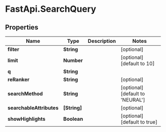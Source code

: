 # FastApi.SearchQuery

## Properties
Name | Type | Description | Notes
------------ | ------------- | ------------- | -------------
**filter** | **String** |  | [optional] 
**limit** | **Number** |  | [optional] [default to 10]
**q** | **String** |  | 
**reRanker** | **String** |  | [optional] 
**searchMethod** | **String** |  | [optional] [default to &#x27;NEURAL&#x27;]
**searchableAttributes** | **[String]** |  | [optional] 
**showHighlights** | **Boolean** |  | [optional] [default to true]
